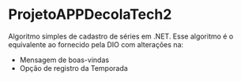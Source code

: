 # ProjetoAPPDecolaTech2
Algoritmo simples de cadastro de séries em .NET.
Esse algoritmo é o equivalente ao fornecido pela DIO com alterações na:
- Mensagem de boas-vindas
- Opção de registro da Temporada
